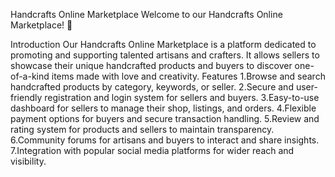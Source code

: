 Handcrafts Online Marketplace
Welcome to our Handcrafts Online Marketplace! 🎉


Introduction
Our Handcrafts Online Marketplace is a platform dedicated to promoting and supporting talented artisans and crafters. It allows sellers to showcase their unique handcrafted products and buyers to discover one-of-a-kind items made with love and creativity.
Features
1.Browse and search handcrafted products by category, keywords, or seller.
2.Secure and user-friendly registration and login system for sellers and buyers.
3.Easy-to-use dashboard for sellers to manage their shop, listings, and orders.
4.Flexible payment options for buyers and secure transaction handling.
5.Review and rating system for products and sellers to maintain transparency.
6.Community forums for artisans and buyers to interact and share insights.
7.Integration with popular social media platforms for wider reach and visibility.
